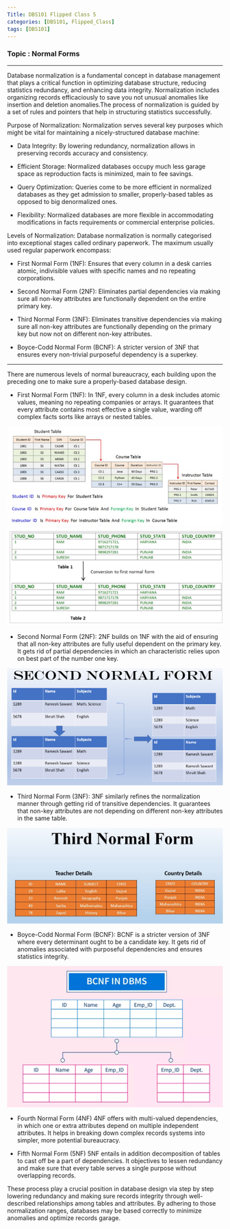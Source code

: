 ```yaml
---
Title: DBS101 Flipped Class 5
categories: [DBS101, Flipped_Class]
tags: [DBS101]
---
```


### Topic : Normal Forms

---

Database normalization is a fundamental concept in database management that plays a critical function in optimizing database structure, reducing statistics redundancy, and enhancing data integrity. Normalization includes organizing records efficaciously to save you not unusual anomalies like insertion and deletion anomalies.The process of normalization is guided by a set of rules and pointers that help in structuring statistics successfully.

Purpose of Normalization:
Normalization serves several key purposes which might be vital for maintaining a nicely-structured database machine:
-  Data Integrity: By lowering redundancy, normalization  allows in preserving records accuracy and consistency.

- Efficient Storage: Normalized databases occupy much less garage space as reproduction facts is minimized, main to fee savings.

- Query Optimization: Queries come to be more efficient in normalized databases as they get admission to smaller, properly-based tables as opposed to big denormalized ones.

- Flexibility: Normalized databases are more flexible in accommodating modifications in facts requirements or commercial enterprise policies.

Levels of Normalization:
Database normalization is normally categorised into exceptional stages called ordinary paperwork. The maximum usually used regular paperwork encompass:

- First Normal Form (1NF): Ensures that every column in a desk carries atomic, indivisible values with specific names and no repeating corporations.

- Second Normal Form (2NF): Eliminates partial dependencies via making sure all non-key attributes are functionally dependent on the entire primary key.

- Third Normal Form (3NF): Eliminates transitive dependencies via making sure all non-key attributes are functionally depending on the primary key but now not on 
  different non-key attributes.

- Boyce-Codd Normal Form (BCNF): A stricter version of 3NF that ensures every non-trivial purposeful dependency is a superkey.

--- 

There are numerous levels of normal bureaucracy, each building upon the preceding one to make sure a properly-based database design.

- First Normal Form (1NF):
  In 1NF, every column in a desk includes atomic values, meaning no repeating companies or arrays.
  It guarantees that every attribute contains most effective a single value, warding off complex facts sorts like arrays or nested tables.

![alt text](<Screenshot from 2024-03-26 00-48-20.png>)   ![alt text](<Screenshot from 2024-03-26 00-48-32.png>)

- Second Normal Form (2NF):
  2NF builds on 1NF with the aid of ensuring that all non-key attributes are fully useful dependent on the primary key.
  It gets rid of partial dependencies in which an characteristic relies upon on best part of the number one key.

![alt text](<Screenshot from 2024-03-26 00-53-19.png>)

- Third Normal Form (3NF):
  3NF similarly refines the normalization manner through getting rid of transitive dependencies.
  It guarantees that non-key attributes are not depending on different non-key attributes in the same table.

![alt text](<Screenshot from 2024-03-26 00-54-25.png>)

- Boyce-Codd Normal Form (BCNF):
  BCNF is a stricter version of 3NF where every determinant ought to be a candidate key.
  It gets rid of anomalies associated with purposeful dependencies and ensures statistics integrity.

![alt text](<Screenshot from 2024-03-26 00-56-00.png>)

- Fourth Normal Form (4NF)
  4NF offers with multi-valued dependencies, in which one or extra attributes depend on multiple independent attributes.
  It helps in breaking down complex records systems into simpler, more potential bureaucracy.

- Fifth Normal Form (5NF)
  5NF entails in addition decomposition of tables to cast off be a part of dependencies.
  It objectives to lessen redundancy and make sure that every table serves a single purpose without overlapping records.

These process play a crucial position in database design via step by step lowering redundancy and making sure records integrity through well-described relationships among tables and attributes. By adhering to those normalization ranges, databases may be based correctly to minimize anomalies and optimize records garage.


